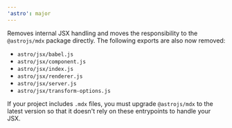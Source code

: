 ```yaml
---
'astro': major
---
```


Removes internal JSX handling and moves the responsibility to the `@astrojs/mdx` package directly. The following exports are also now removed:

- `astro/jsx/babel.js`
- `astro/jsx/component.js`
- `astro/jsx/index.js`
- `astro/jsx/renderer.js`
- `astro/jsx/server.js`
- `astro/jsx/transform-options.js`

If your project includes `.mdx` files, you must upgrade `@astrojs/mdx` to the latest version so that it doesn't rely on these entrypoints to handle your JSX.

